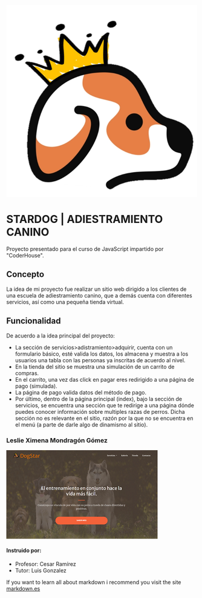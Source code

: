 ![Alt StarDog](/assets/Imagen1.PNG)
#            STARDOG  |   ADIESTRAMIENTO CANINO
Proyecto presentado para el curso de JavaScript impartido por "CoderHouse".

## Concepto
La idea de mi proyecto fue realizar un sitio web dirigido a los clientes de una escuela de adiestramiento canino, que a demás cuenta con diferentes servicios, así como una pequeña tienda virtual.

## Funcionalidad
De acuerdo a la idea principal del proyecto: 
* La sección de servicios>adistramiento>adquirir, cuenta con un formulario básico, esté valida los datos, los almacena y muestra a los usuarios una tabla con las personas ya inscritas de acuerdo al nivel.
* En la tienda del sitio se muestra una simulación de un carrito de compras.
* En el carrito, una vez das click en pagar eres redirigido a una página de pago  (simulada).
* La página de pago valida datos del método de pago.
* Por último, dentro de la página principal (index), bajo la sección de servicios, se encuentra una sección que te redirige a una página dónde puedes conocer información sobre multiples razas de perros. Dicha sección no es relevante en el sitio, razón por la que no se encuentra en el  menú (a parte de darle algo de dinamismo al sitio).


### Leslie Ximena Mondragón Gómez
![Alt StarDog](/assets/DogStar.PNG)
#### Instruido por:
* Profesor: Cesar Ramírez
* Tutor: Luis Gonzalez




If you want to learn all about markdown i recommend you visit the site [markdown.es](https://markdown.es/sintaxis-markdown/)
